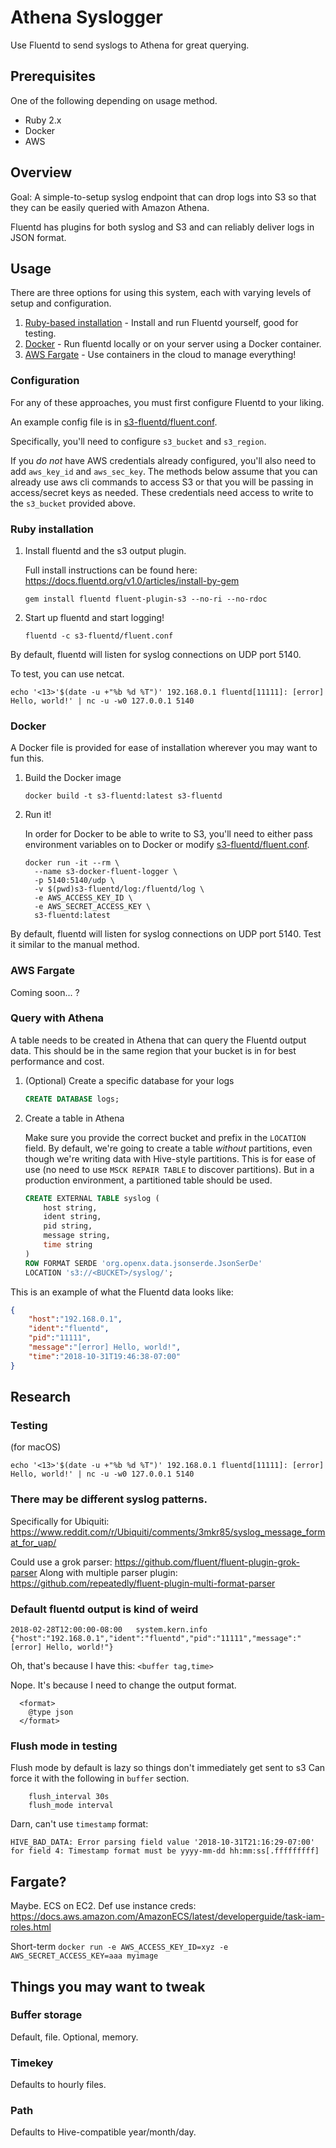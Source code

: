 # Athena Syslogger

Use Fluentd to send syslogs to Athena for great querying.

## Prerequisites

One of the following depending on usage method.

- Ruby 2.x
- Docker
- AWS

## Overview

Goal: A simple-to-setup syslog endpoint that can drop logs into S3
so that they can be easily queried with Amazon Athena.

Fluentd has plugins for both syslog and S3 and can reliably deliver logs in JSON format.

## Usage

There are three options for using this system, each with varying levels of setup and configuration.

1. [Ruby-based installation](#ruby-installation) - Install and run Fluentd yourself, good for testing.
2. [Docker](#docker) - Run fluentd locally or on your server using a Docker container.
3. [AWS Fargate](#aws-fargate) - Use containers in the cloud to manage everything!

### Configuration

For any of these approaches, you must first configure Fluentd to your liking.

An example config file is in [s3-fluentd/fluent.conf](s3-fluentd/fluent.conf).

Specifically, you'll need to configure `s3_bucket` and `s3_region`.

If you _do not_ have AWS credentials already configured, you'll also need to
add `aws_key_id` and `aws_sec_key`. The methods below assume that you can already use aws cli commands to access S3 or that you will be passing in access/secret keys as needed. These credentials need access to write to the `s3_bucket` provided above.

### Ruby installation

1. Install fluentd and the s3 output plugin. 

    Full install instructions can be found here: https://docs.fluentd.org/v1.0/articles/install-by-gem

    ```shell
    gem install fluentd fluent-plugin-s3 --no-ri --no-rdoc
    ```

2. Start up fluentd and start logging!

    ```shell
    fluentd -c s3-fluentd/fluent.conf
    ```

By default, fluentd will listen for syslog connections on UDP port 5140.

To test, you can use netcat.

```shell
echo '<13>'$(date -u +"%b %d %T")' 192.168.0.1 fluentd[11111]: [error] Hello, world!' | nc -u -w0 127.0.0.1 5140
```

### Docker

A Docker file is provided for ease of installation wherever you may want to fun this.

1. Build the Docker image

    ```shell
    docker build -t s3-fluentd:latest s3-fluentd
    ```

2. Run it!

    In order for Docker to be able to write to S3, you'll need to either pass environment variables on to Docker or modify [s3-fluentd/fluent.conf](s3-fluentd/fluent.conf).

    ```shell
    docker run -it --rm \
      --name s3-docker-fluent-logger \
      -p 5140:5140/udp \
      -v $(pwd)s3-fluentd/log:/fluentd/log \
      -e AWS_ACCESS_KEY_ID \
      -e AWS_SECRET_ACCESS_KEY \
      s3-fluentd:latest
    ```

By default, fluentd will listen for syslog connections on UDP port 5140.
Test it similar to the manual method.

### AWS Fargate

Coming soon... ?


### Query with Athena 

A table needs to be created in Athena that can query the Fluentd output data. This should be in the same region that your bucket is in for best performance and cost.

1. (Optional) Create a specific database for your logs

    ```sql
    CREATE DATABASE logs;
    ```

2. Create a table in Athena

    Make sure you provide the correct bucket and prefix in the `LOCATION` field.
    By default, we're going to create a table _without_ partitions, even though
    we're writing data with Hive-style partitions. This is for ease of use (no need to use `MSCK REPAIR TABLE` to discover partitions). But in a production environment, a partitioned table should be used.

    ```sql
    CREATE EXTERNAL TABLE syslog (
        host string,
        ident string,
        pid string,
        message string,
        time string
    )
    ROW FORMAT SERDE 'org.openx.data.jsonserde.JsonSerDe'
    LOCATION 's3://<BUCKET>/syslog/';
    ```

This is an example of what the Fluentd data looks like:

```json
{
    "host":"192.168.0.1",
    "ident":"fluentd",
    "pid":"11111",
    "message":"[error] Hello, world!",
    "time":"2018-10-31T19:46:38-07:00"
}
```

## Research

### Testing

(for macOS)
```shell
echo '<13>'$(date -u +"%b %d %T")' 192.168.0.1 fluentd[11111]: [error] Hello, world!' | nc -u -w0 127.0.0.1 5140
```

### There may be different syslog patterns. 
Specifically for Ubiquiti: https://www.reddit.com/r/Ubiquiti/comments/3mkr85/syslog_message_format_for_uap/

Could use a grok parser: https://github.com/fluent/fluent-plugin-grok-parser
Along with multiple parser plugin: https://github.com/repeatedly/fluent-plugin-multi-format-parser

### Default fluentd output is kind of weird

```
2018-02-28T12:00:00-08:00	system.kern.info	{"host":"192.168.0.1","ident":"fluentd","pid":"11111","message":"[error] Hello, world!"}
```

Oh, that's because I have this: `<buffer tag,time>`

Nope. It's because I need to change the output format.

```
  <format>
    @type json
  </format>
```

### Flush mode in testing

Flush mode by default is lazy so things don't immediately get sent to s3
Can force it with the following in `buffer` section.
```
    flush_interval 30s
    flush_mode interval
```

Darn, can't use `timestamp` format:
```
HIVE_BAD_DATA: Error parsing field value '2018-10-31T21:16:29-07:00' for field 4: Timestamp format must be yyyy-mm-dd hh:mm:ss[.fffffffff]
```

## Fargate?

Maybe. ECS on EC2.
Def use instance creds: https://docs.aws.amazon.com/AmazonECS/latest/developerguide/task-iam-roles.html

Short-term `docker run -e AWS_ACCESS_KEY_ID=xyz -e AWS_SECRET_ACCESS_KEY=aaa myimage`

## Things you may want to tweak

### Buffer storage

Default, file. Optional, memory.

### Timekey

Defaults to hourly files.

### Path

Defaults to Hive-compatible year/month/day.